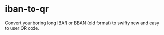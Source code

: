 # iban-to-qr
Convert your boring long IBAN or BBAN (old format) to swifty new and easy to user QR code.
